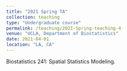 ```yaml
---
title: "2021 Spring TA"
collection: teaching
type: "Undergraduate course"
permalink: /teaching/2021-Spring-teaching-4
venue: "UCLA, Department of Biostatistics"
date: 2021-04-01
location: "LA, CA"
---
```


Biostatistics 241: Spatial Statistics Modeling.
